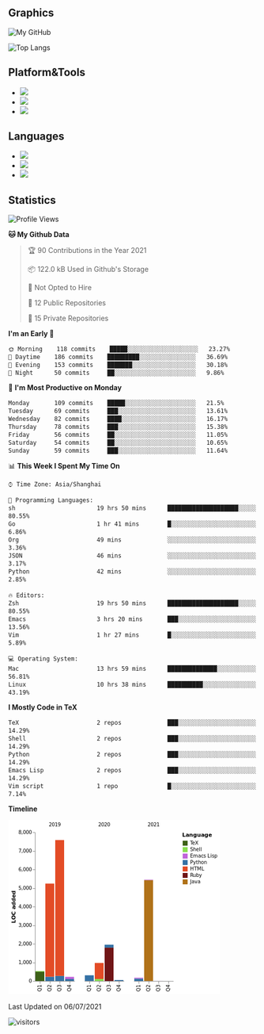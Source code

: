 ## Graphics

![My GitHub](https://github-readme-stats.vercel.app/api?username=SteamedFish&count_private=true&show_icons=true&theme=buefy&include_all_commits=false)

![Top Langs](https://github-readme-stats.vercel.app/api/top-langs/?username=SteamedFish&theme=buefy&hide=ruby&count_private=true&show_icons=true&layout=compact)

## Platform&Tools

* [![](https://img.shields.io/badge/ArchLinux--purple?style=flat-square&logo=ArchLinux)](https://www.archlinux.org/)
* [![](https://img.shields.io/badge/Gentoo-testing-purple?style=flat-square&logo=Gentoo)](https://www.gentoo.org/)
* [![](https://img.shields.io/badge/Doom%20Emacs-28-blue?style=flat-square&logo=Gnu%20emacs&logoColor=white)](https://www.gnu.org/software/emacs/)

## Languages

* [![](https://img.shields.io/badge/-Python-3776AB?style=flat-square&logo=python&logoColor=white)](https://www.python.org/)
* [![](https://img.shields.io/badge/-Bash-00ADD8?style=flat-square&logo=Gnu-bash&logoColor=white)](https://www.gnu.org/software/bash/)
* [![](https://img.shields.io/badge/-Go-00ADD8?style=flat-square&logo=go&logoColor=white)](https://golang.org/)

## Statistics

<!--START_SECTION:waka-->
![Profile Views](http://img.shields.io/badge/Profile%20Views-4-blue)

**🐱 My Github Data** 

> 🏆 90 Contributions in the Year 2021
 > 
> 📦 122.0 kB Used in Github's Storage 
 > 
> 🚫 Not Opted to Hire
 > 
> 📜 12 Public Repositories 
 > 
> 🔑 15 Private Repositories  
 > 
**I'm an Early 🐤** 

```text
🌞 Morning    118 commits    █████░░░░░░░░░░░░░░░░░░░░   23.27% 
🌆 Daytime    186 commits    █████████░░░░░░░░░░░░░░░░   36.69% 
🌃 Evening    153 commits    ███████░░░░░░░░░░░░░░░░░░   30.18% 
🌙 Night      50 commits     ██░░░░░░░░░░░░░░░░░░░░░░░   9.86%

```
📅 **I'm Most Productive on Monday** 

```text
Monday       109 commits    █████░░░░░░░░░░░░░░░░░░░░   21.5% 
Tuesday      69 commits     ███░░░░░░░░░░░░░░░░░░░░░░   13.61% 
Wednesday    82 commits     ████░░░░░░░░░░░░░░░░░░░░░   16.17% 
Thursday     78 commits     ███░░░░░░░░░░░░░░░░░░░░░░   15.38% 
Friday       56 commits     ██░░░░░░░░░░░░░░░░░░░░░░░   11.05% 
Saturday     54 commits     ██░░░░░░░░░░░░░░░░░░░░░░░   10.65% 
Sunday       59 commits     ███░░░░░░░░░░░░░░░░░░░░░░   11.64%

```


📊 **This Week I Spent My Time On** 

```text
⌚︎ Time Zone: Asia/Shanghai

💬 Programming Languages: 
sh                       19 hrs 50 mins      ████████████████████░░░░░   80.55% 
Go                       1 hr 41 mins        █░░░░░░░░░░░░░░░░░░░░░░░░   6.86% 
Org                      49 mins             ░░░░░░░░░░░░░░░░░░░░░░░░░   3.36% 
JSON                     46 mins             ░░░░░░░░░░░░░░░░░░░░░░░░░   3.17% 
Python                   42 mins             ░░░░░░░░░░░░░░░░░░░░░░░░░   2.85%

🔥 Editors: 
Zsh                      19 hrs 50 mins      ████████████████████░░░░░   80.55% 
Emacs                    3 hrs 20 mins       ███░░░░░░░░░░░░░░░░░░░░░░   13.56% 
Vim                      1 hr 27 mins        █░░░░░░░░░░░░░░░░░░░░░░░░   5.89%

💻 Operating System: 
Mac                      13 hrs 59 mins      ██████████████░░░░░░░░░░░   56.81% 
Linux                    10 hrs 38 mins      ██████████░░░░░░░░░░░░░░░   43.19%

```

**I Mostly Code in TeX** 

```text
TeX                      2 repos             ███░░░░░░░░░░░░░░░░░░░░░░   14.29% 
Shell                    2 repos             ███░░░░░░░░░░░░░░░░░░░░░░   14.29% 
Python                   2 repos             ███░░░░░░░░░░░░░░░░░░░░░░   14.29% 
Emacs Lisp               2 repos             ███░░░░░░░░░░░░░░░░░░░░░░   14.29% 
Vim script               1 repo              █░░░░░░░░░░░░░░░░░░░░░░░░   7.14%

```


**Timeline**

![Chart not found](https://raw.githubusercontent.com/SteamedFish/SteamedFish/master/charts/bar_graph.png) 


 Last Updated on 06/07/2021
<!--END_SECTION:waka-->

![visitors](https://visitor-badge.laobi.icu/badge?page_id=SteamedFish.SteamedFish)
